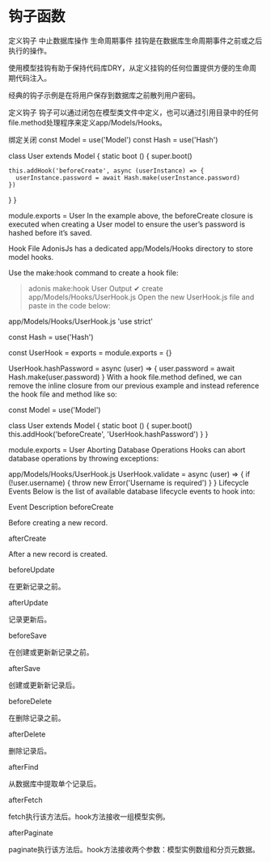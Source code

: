# 钩子函数
定义钩子
中止数据库操作
生命周期事件
挂钩是在数据库生命周期事件之前或之后执行的操作。

使用模型挂钩有助于保持代码库DRY，从定义挂钩的任何位置提供方便的生命周期代码注入。

经典的钩子示例是在将用户保存到数据库之前散列用户密码。

定义钩子
钩子可以通过闭包在模型类文件中定义，也可以通过引用目录中的任何file.method处理程序来定义app/Models/Hooks。

绑定关闭
const Model = use('Model')
const Hash = use('Hash')

class User extends Model {
  static boot () {
    super.boot()

    this.addHook('beforeCreate', async (userInstance) => {
      userInstance.password = await Hash.make(userInstance.password)
    })
  }
}

module.exports = User
In the example above, the beforeCreate closure is executed when creating a User model to ensure the user’s password is hashed before it’s saved.

Hook File
AdonisJs has a dedicated app/Models/Hooks directory to store model hooks.

Use the make:hook command to create a hook file:

> adonis make:hook User
Output
✔ create  app/Models/Hooks/UserHook.js
Open the new UserHook.js file and paste in the code below:

app/Models/Hooks/UserHook.js
'use strict'

const Hash = use('Hash')

const UserHook = exports = module.exports = {}

UserHook.hashPassword = async (user) => {
  user.password = await Hash.make(user.password)
}
With a hook file.method defined, we can remove the inline closure from our previous example and instead reference the hook file and method like so:

const Model = use('Model')

class User extends Model {
  static boot () {
    super.boot()
    this.addHook('beforeCreate', 'UserHook.hashPassword')
  }
}

module.exports = User
Aborting Database Operations
Hooks can abort database operations by throwing exceptions:

app/Models/Hooks/UserHook.js
UserHook.validate = async (user) => {
  if (!user.username) {
    throw new Error('Username is required')
  }
}
Lifecycle Events
Below is the list of available database lifecycle events to hook into:

Event	Description
beforeCreate

Before creating a new record.

afterCreate

After a new record is created.

beforeUpdate

在更新记录之前。

afterUpdate

记录更新后。

beforeSave

在创建或更新新记录之前。

afterSave

创建或更新新记录后。

beforeDelete

在删除记录之前。

afterDelete

删除记录后。

afterFind

从数据库中提取单个记录后。

afterFetch

fetch执行该方法后。hook方法接收一组模型实例。

afterPaginate

paginate执行该方法后。hook方法接收两个参数：模型实例数组和分页元数据。

